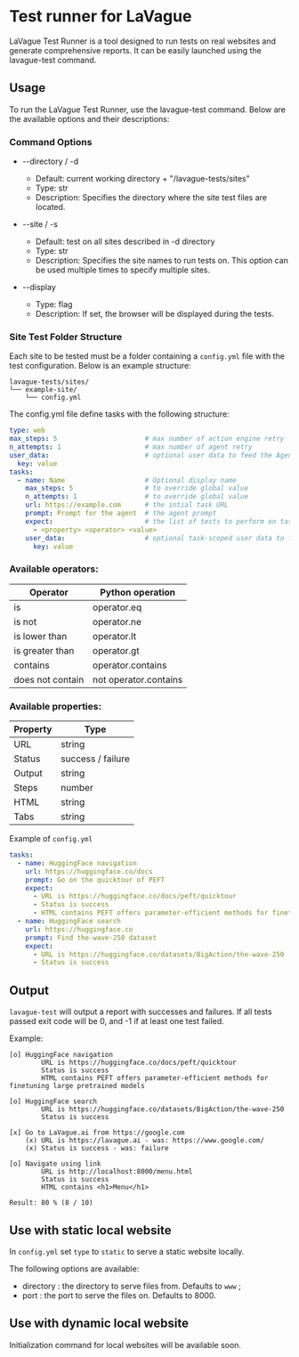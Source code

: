 # Test runner for LaVague

LaVague Test Runner is a tool designed to run tests on real websites and generate comprehensive reports. It can be easily launched using the lavague-test command.

## Usage

To run the LaVague Test Runner, use the lavague-test command. Below are the available options and their descriptions:

### Command Options

- --directory / -d
  - Default: current working directory + "/lavague-tests/sites"
  - Type: str
  - Description: Specifies the directory where the site test files are located.

- --site / -s
  - Default: test on all sites described in -d directory
  - Type: str
  - Description: Specifies the site names to run tests on. This option can be used multiple times to specify multiple sites.

- --display
  - Type: flag
  - Description: If set, the browser will be displayed during the tests.


### Site Test Folder Structure

Each site to be tested must be a folder containing a `config.yml` file with the test configuration. Below is an example structure:

```arduino
lavague-tests/sites/
└── example-site/
    └── config.yml
```

The config.yml file define tasks with the following structure:

```yaml
type: web
max_steps: 5                      # max number of action engine retry
n_attempts: 1                     # max number of agent retry
user_data:                        # optional user data to feed the Agent
  key: value
tasks:
  - name: Name                    # Optional display name
    max_steps: 5                  # to override global value
    n_attempts: 1                 # to override global value
    url: https://example.com      # the intial task URL
    prompt: Prompt for the agent  # the agent prompt
    expect:                       # the list of tests to perform on task completion, see below for details
      - <property> <operator> <value>
    user_data:                    # optional task-scoped user data to feed the Agent
      key: value
```


### Available operators:

| Operator          | Python operation      |
|-------------------|-----------------------|
| is                | operator.eq           |
| is not            | operator.ne           |
| is lower than     | operator.lt           |
| is greater than   | operator.gt           |
| contains          | operator.contains     |
| does not contain  | not operator.contains |


### Available properties:

| Property | Type              |
|----------|-------------------|
| URL      | string            |
| Status   | success / failure |
| Output   | string            |
| Steps    | number            |
| HTML     | string            |
| Tabs     | string            |

Example of `config.yml`

```yaml
tasks:
  - name: HuggingFace navigation
    url: https://huggingface.co/docs
    prompt: Go on the quicktour of PEFT
    expect:
      - URL is https://huggingface.co/docs/peft/quicktour
      - Status is success
      - HTML contains PEFT offers parameter-efficient methods for finetuning large pretrained models
  - name: HuggingFace search
    url: https://huggingface.co
    prompt: Find the-wave-250 dataset
    expect:
      - URL is https://huggingface.co/datasets/BigAction/the-wave-250
      - Status is success
```


## Output

`lavague-test` will output a report with successes and failures.
If all tests passed exit code will be 0, and -1 if at least one test failed.

Example:
```text
[o] HuggingFace navigation
        URL is https://huggingface.co/docs/peft/quicktour
        Status is success
        HTML contains PEFT offers parameter-efficient methods for finetuning large pretrained models

[o] HuggingFace search
        URL is https://huggingface.co/datasets/BigAction/the-wave-250
        Status is success

[x] Go to LaVague.ai from https://google.com
    (x) URL is https://lavague.ai - was: https://www.google.com/
    (x) Status is success - was: failure

[o] Navigate using link
        URL is http://localhost:8000/menu.html
        Status is success
        HTML contains <h1>Menu</h1>

Result: 80 % (8 / 10)
```

## Use with static local website

In `config.yml` set `type` to `static` to serve a static website locally.

The following options are available:
- directory : the directory to serve files from. Defaults to `www` ;
- port : the port to serve the files on. Defaults to 8000.

## Use with dynamic local website

Initialization command for local websites will be available soon.